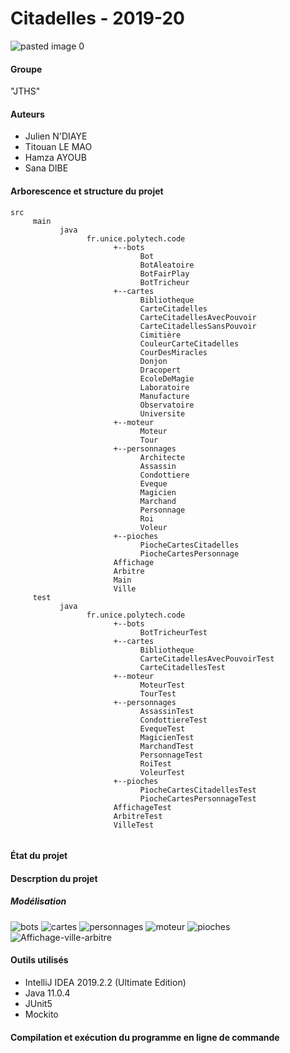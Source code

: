 # Citadelles - 2019-20
![pasted image 0](https://user-images.githubusercontent.com/54990083/70319708-3cba8480-1823-11ea-858d-9b204d29abaa.png)
#### Groupe
   "JTHS"
#### Auteurs 
   -   Julien N'DIAYE 
   -   Titouan LE MAO 
   -   Hamza AYOUB
   -   Sana DIBE  
#### Arborescence et structure du projet
   ```
   src
        main
              java
                    fr.unice.polytech.code
                          +--bots
                                Bot
                                BotAleatoire
                                BotFairPlay
                                BotTricheur
                          +--cartes
                                Bibliotheque
                                CarteCitadelles
                                CarteCitadellesAvecPouvoir
                                CarteCitadellesSansPouvoir
                                Cimitière
                                CouleurCarteCitadelles
                                CourDesMiracles
                                Donjon
                                Dracopert
                                EcoleDeMagie
                                Laboratoire
                                Manufacture
                                Observatoire
                                Universite
                          +--moteur
                                Moteur
                                Tour
                          +--personnages
                                Architecte
                                Assassin
                                Condottiere
                                Eveque
                                Magicien
                                Marchand
                                Personnage
                                Roi
                                Voleur
                          +--pioches
                                PiocheCartesCitadelles
                                PiocheCartesPersonnage
                          Affichage
                          Arbitre
                          Main
                          Ville
        test
              java
                    fr.unice.polytech.code
                          +--bots
                                BotTricheurTest
                          +--cartes
                                Bibliotheque
                                CarteCitadellesAvecPouvoirTest
                                CarteCitadellesTest
                          +--moteur
                                MoteurTest
                                TourTest
                          +--personnages
                                AssassinTest
                                CondottiereTest
                                EvequeTest
                                MagicienTest
                                MarchandTest
                                PersonnageTest
                                RoiTest
                                VoleurTest
                          +--pioches
                                PiocheCartesCitadellesTest
                                PiocheCartesPersonnageTest
                          AffichageTest
                          ArbitreTest
                          VilleTest
      
   ```
#### État du projet 
#### Descrption du projet
##### Modélisation
![bots](https://user-images.githubusercontent.com/54990083/70319486-b140f380-1822-11ea-8d61-bd6ce7523347.png)
![cartes](https://user-images.githubusercontent.com/54990083/70319493-b4d47a80-1822-11ea-9553-abb1bd900ce7.png)
![personnages](https://user-images.githubusercontent.com/54990083/70319499-b9009800-1822-11ea-9106-9b16e16bec5e.png)
![moteur](https://user-images.githubusercontent.com/54990083/70319520-c28a0000-1822-11ea-8f67-da2c6ad8d9dc.png)
![pioches](https://user-images.githubusercontent.com/54990083/70319525-c453c380-1822-11ea-9159-15ce29bbb7b7.png)
![Affichage-ville-arbitre](https://user-images.githubusercontent.com/54990083/70319526-c61d8700-1822-11ea-8081-3b9859b1d9ff.png)
#### Outils utilisés
 - IntelliJ IDEA 2019.2.2 (Ultimate Edition)
 - Java 11.0.4
 - JUnit5
 - Mockito
 #### Compilation et exécution du programme en ligne de commande
   

 
 
